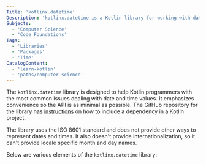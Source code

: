 ```yaml
---
Title: 'kotlinx.datetime'
Description: 'kotlinx.datetime is a Kotlin library for working with date and time values.'
Subjects:
  - 'Computer Science'
  - 'Code Foundations'
Tags:
  - 'Libraries'
  - 'Packages'
  - 'Time'
CatalogContent:
  - 'learn-kotlin'
  - 'paths/computer-science'
---
```


The `kotlinx.datetime` library is designed to help Kotlin programmers with the most common issues dealing with date and time values. It emphasizes convenience so the API is as minimal as possible. The GitHub repository for the library has [instructions](https://github.com/Kotlin/kotlinx-datetime#using-in-your-projects) on how to include a dependency in a Kotlin project.

The library uses the ISO 8601 standard and does not provide other ways to represent dates and times. It also doesn't provide internationalization, so it can't provide locale specific month and day names.

Below are various elements of the `kotlinx.datetime` library:
